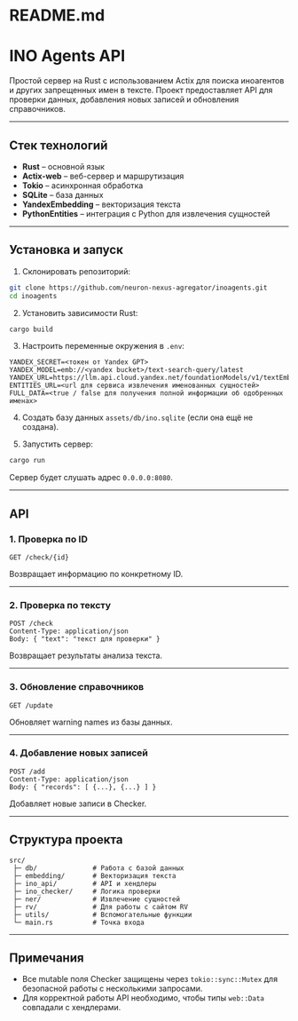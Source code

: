 # README.md

# INO Agents API

Простой сервер на Rust с использованием Actix для поиска иноагентов и других запрещенных имен в тексте. Проект предоставляет API для проверки данных, добавления новых записей и обновления справочников.

---

## Стек технологий

* **Rust** – основной язык
* **Actix-web** – веб-сервер и маршрутизация
* **Tokio** – асинхронная обработка
* **SQLite** – база данных
* **YandexEmbedding** – векторизация текста
* **PythonEntities** – интеграция с Python для извлечения сущностей

---

## Установка и запуск

1. Склонировать репозиторий:

```bash
git clone https://github.com/neuron-nexus-agregator/inoagents.git
cd inoagents
```

2. Установить зависимости Rust:

```bash
cargo build
```

3. Настроить переменные окружения в `.env`:

```
YANDEX_SECRET=<токен от Yandex GPT>
YANDEX_MODEL=emb://<yandex bucket>/text-search-query/latest
YANDEX_URL=https://llm.api.cloud.yandex.net/foundationModels/v1/textEmbedding
ENTITIES_URL=<url для сервиса извлечения именованных сущностей>
FULL_DATA=<true / false для получения полной информации об одобренных именах>
```

4. Создать базу данных `assets/db/ino.sqlite` (если она ещё не создана).

5. Запустить сервер:

```bash
cargo run
```

Сервер будет слушать адрес `0.0.0.0:8080`.

---

## API

### 1. Проверка по ID

```
GET /check/{id}
```

Возвращает информацию по конкретному ID.

---

### 2. Проверка по тексту

```
POST /check
Content-Type: application/json
Body: { "text": "текст для проверки" }
```

Возвращает результаты анализа текста.

---

### 3. Обновление справочников

```
GET /update
```

Обновляет warning names из базы данных.

---

### 4. Добавление новых записей

```
POST /add
Content-Type: application/json
Body: { "records": [ {...}, {...} ] }
```

Добавляет новые записи в Checker.

---

## Структура проекта

```
src/
 ├─ db/              # Работа с базой данных
 ├─ embedding/       # Векторизация текста
 ├─ ino_api/         # API и хендлеры
 ├─ ino_checker/     # Логика проверки
 ├─ ner/             # Извлечение сущностей
 ├─ rv/              # Для работы с сайтом RV
 ├─ utils/           # Вспомогательные функции
 └─ main.rs          # Точка входа
```

---

## Примечания

* Все mutable поля Checker защищены через `tokio::sync::Mutex` для безопасной работы с несколькими запросами.
* Для корректной работы API необходимо, чтобы типы `web::Data` совпадали с хендлерами.
